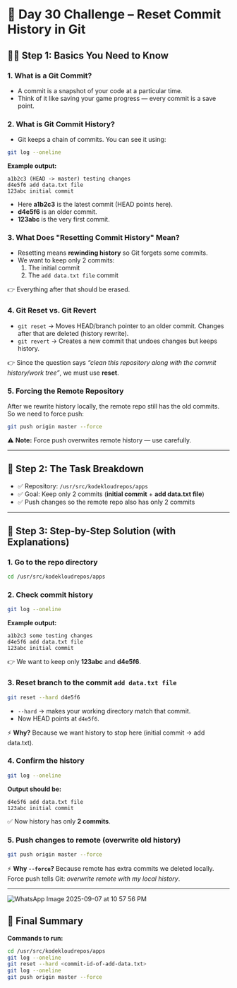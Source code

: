 # 🚀 Day 30 Challenge – Reset Commit History in Git

## 🧑‍🏫 Step 1: Basics You Need to Know

### 1. What is a Git Commit?
- A commit is a snapshot of your code at a particular time.  
- Think of it like saving your game progress — every commit is a save point.

### 2. What is Git Commit History?
- Git keeps a chain of commits. You can see it using:

```bash
git log --oneline
```

**Example output:**
```
a1b2c3 (HEAD -> master) testing changes
d4e5f6 add data.txt file
123abc initial commit
```

- Here **a1b2c3** is the latest commit (HEAD points here).  
- **d4e5f6** is an older commit.  
- **123abc** is the very first commit.

### 3. What Does "Resetting Commit History" Mean?
- Resetting means **rewinding history** so Git forgets some commits.  
- We want to keep only 2 commits:
  1. The initial commit  
  2. The `add data.txt file` commit  

👉 Everything after that should be erased.

### 4. Git Reset vs. Git Revert
- `git reset` → Moves HEAD/branch pointer to an older commit. Changes after that are deleted (history rewrite).  
- `git revert` → Creates a new commit that undoes changes but keeps history.  

👉 Since the question says *“clean this repository along with the commit history/work tree”*, we must use **reset**.

### 5. Forcing the Remote Repository
After we rewrite history locally, the remote repo still has the old commits.  
So we need to force push:

```bash
git push origin master --force
```

⚠️ **Note:** Force push overwrites remote history — use carefully.


---

## 📝 Step 2: The Task Breakdown
- ✅ Repository: `/usr/src/kodekloudrepos/apps`  
- ✅ Goal: Keep only 2 commits (**initial commit** + **add data.txt file**)  
- ✅ Push changes so the remote repo also has only 2 commits  

---

## 🚀 Step 3: Step-by-Step Solution (with Explanations)

### 1. Go to the repo directory
```bash
cd /usr/src/kodekloudrepos/apps
```

### 2. Check commit history
```bash
git log --oneline
```

**Example output:**
```
a1b2c3 some testing changes
d4e5f6 add data.txt file
123abc initial commit
```

👉 We want to keep only **123abc** and **d4e5f6**.  

### 3. Reset branch to the commit `add data.txt file`
```bash
git reset --hard d4e5f6
```

- `--hard` → makes your working directory match that commit.  
- Now HEAD points at `d4e5f6`.  

⚡ **Why?** Because we want history to stop here (initial commit → add data.txt).  

### 4. Confirm the history
```bash
git log --oneline
```

**Output should be:**
```
d4e5f6 add data.txt file
123abc initial commit
```

✅ Now history has only **2 commits**.  

### 5. Push changes to remote (overwrite old history)
```bash
git push origin master --force
```

⚡ **Why `--force`?** Because remote has extra commits we deleted locally. Force push tells Git: *overwrite remote with my local history*.  

---
![WhatsApp Image 2025-09-07 at 10 57 56 PM](https://github.com/user-attachments/assets/cdbdc170-a240-45b4-83d7-e793ac0169fc)


## 🎯 Final Summary

**Commands to run:**
```bash
cd /usr/src/kodekloudrepos/apps
git log --oneline
git reset --hard <commit-id-of-add-data.txt>
git log --oneline
git push origin master --force
```
